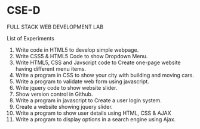 # CSE-D
FULL STACK WEB DEVELOPMENT LAB

List of Experiments
1. Write code in HTML5 to develop simple webpage.
2. Write CSS5 & HTML5 Code to show Dropdown Menu.
3. Write HTML5, CSS and Javscript code to Create one-page website having different menu items.
4. Write a program in CSS to show your city with building and moving cars.
5. Write a program to validate web form using javascript.
6. Write jquery code to show website slider.
7. Show version control in Github.
8. Write a program in javascript to Create a user login system.
9. Create a website showing jquery slider.
10. Write a program to show user details using HTML, CSS & AJAX
11. Write a program to display options in a search engine using Ajax. 

